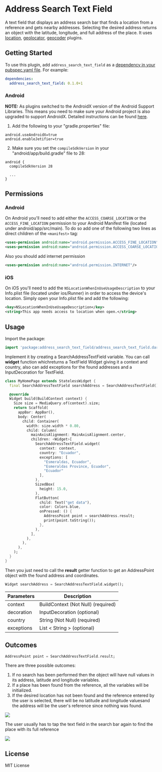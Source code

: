 # Address Search Text Field

A text field that displays an address search bar that finds a location from a reference and gets nearby addresses. Selecting the desired address returns an object with the latitude, longitude, and full address of the place.
It uses [location](https://pub.dev/packages/location), [geolocator](https://pub.dev/packages/geolocator), [geocoder](https://pub.dev/packages/geocoder) plugins.

## Getting Started

To use this plugin, add `address_search_text_field` as a [dependency in your pubspec.yaml file](https://flutter.io/platform-plugins/). For example:

```yaml
dependencies:
  address_search_text_field: 0.1.0+1
```

### Android

**NOTE:** As plugins switched to the AndroidX version of the Android Support Libraries. This means you need to make sure your Android project is also upgraded to support AndroidX. Detailed instructions can be found [here](https://flutter.dev/docs/development/packages-and-plugins/androidx-compatibility).

1. Add the following to your "gradle.properties" file:

```
android.useAndroidX=true
android.enableJetifier=true
```
2. Make sure you set the `compileSdkVersion` in your "android/app/build.gradle" file to 28:

```
android {
  compileSdkVersion 28

  ...
}
```

## Permissions

### Android

On Android you'll need to add either the `ACCESS_COARSE_LOCATION` or the `ACCESS_FINE_LOCATION` permission to your Android Manifest file (located under android/app/src/main). To do so add one of the following two lines as direct children of the `<manifest>` tag:

``` xml
<uses-permission android:name="android.permission.ACCESS_FINE_LOCATION" />
<uses-permission android:name="android.permission.ACCESS_COARSE_LOCATION" />
```
Also you should add internet permission
``` xml
<uses-permission android:name="android.permission.INTERNET"/>
```

### iOS

On iOS you'll need to add the `NSLocationWhenInUseUsageDescription` to your Info.plist file (located under ios/Runner) in order to access the device's location. Simply open your Info.plist file and add the following:

``` xml
<key>NSLocationWhenInUseUsageDescription</key>
<string>This app needs access to location when open.</string>
```

## Usage

Import the package:
```dart
import 'package:address_search_text_field/address_search_text_field.dart';
```
Implement it by creating a SearchAddressTextField variable. You can call **widget** function whichreturns a TextField Widget giving it a context and country, also can add exceptions for the found addresses and a InputDecoration for TextField.
```dart
class MyHomePage extends StatelessWidget {
  final SearchAddressTextField searchAddress = SearchAddressTextField();

  @override
  Widget build(BuildContext context) {
    Size size = MediaQuery.of(context).size;
    return Scaffold(
      appBar: AppBar(),
      body: Center(
        child: Container(
          width: size.width * 0.80,
          child: Column(
            mainAxisAlignment: MainAxisAlignment.center,
            children: <Widget>[
              SearchAddressTextField.widget(
                context: context,
                country: "Ecuador",
                exceptions: [
                  "Esmeraldas, Ecuador",
                  "Esmeraldas Province, Ecuador",
                  "Ecuador"
                ],
              ),
              SizedBox(
                height: 15.0,
              ),
              FlatButton(
                child: Text("get data"),
                color: Colors.blue,
                onPressed: () {
                  AddressPoint point = searchAddress.result;
                  print(point.toString());
                },
              ),
            ],
          ),
        ),
      ),
    );
  }
}
```
Then you just need to call the **result** getter function to get an AddressPoint object with the found address and coordinates.

```dart
Widget searchAddress = SearchAddressTextField.widget();
```

| Parameters | Description |
|------------|-------------|
| context | BuildContext (Not Null) (required) |
| decoration | InputDecoration (optional)|
| country | String (Not Null) (required) |
| exceptions | List < String > (optional)|

## Outcomes

```dart
AddressPoint point = SearchAddressTextField.result;
```

There are three possible outcomes:
1. If no search has been performed then the object will have null values ​​in its address, latitude and longitude variables.
2. If a place has been found from the reference, all the variables will be initialized.
3. If the desired location has not been found and the reference entered by the user is selected, there will be no latitude and longitude values ​​and the address will be the user's reference since nothing was found.

![](https://raw.githubusercontent.com/JosLuna98/address_search_text_field/master/screenshot/untitled.gif)


The user usually has to tap the text field in the search bar again to find the place with its full reference

![](https://raw.githubusercontent.com/JosLuna98/address_search_text_field/master/screenshot/untitled2.gif)

##  License

MIT License